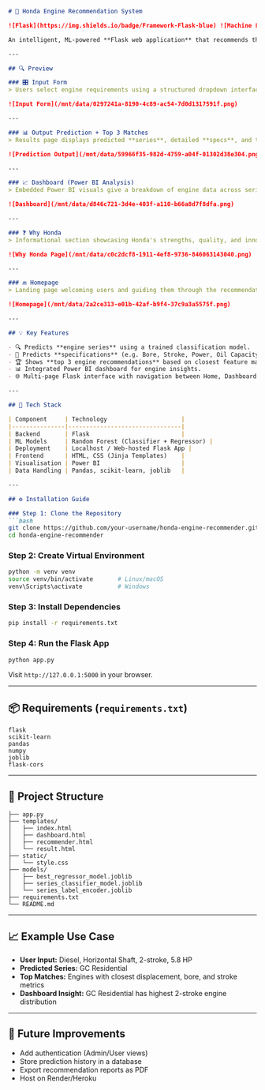 
````markdown
# 🧠 Honda Engine Recommendation System

![Flask](https://img.shields.io/badge/Framework-Flask-blue) ![Machine Learning](https://img.shields.io/badge/ML-RandomForest-brightgreen) ![License](https://img.shields.io/badge/License-MIT-orange)

An intelligent, ML-powered **Flask web application** that recommends the most suitable **Honda engine series and specifications** based on user-defined inputs such as fuel type, power requirement, engine type, and more.

---

## 🔍 Preview

### 🎛️ Input Form
> Users select engine requirements using a structured dropdown interface.

![Input Form](/mnt/data/0297241a-8190-4c89-ac54-7d0d1317591f.png)

---

### 📊 Output Prediction + Top 3 Matches
> Results page displays predicted **series**, detailed **specs**, and the **top 3 closest engine options**.

![Prediction Output](/mnt/data/59966f35-982d-4759-a04f-01302d38e304.png)

---

### 📈 Dashboard (Power BI Analysis)
> Embedded Power BI visuals give a breakdown of engine data across series, product types, and key features.

![Dashboard](/mnt/data/d846c721-3d4e-403f-a110-b66a8d7f8dfa.png)

---

### ❓ Why Honda
> Informational section showcasing Honda's strengths, quality, and innovation.

![Why Honda Page](/mnt/data/c0c2dcf8-1911-4ef8-9736-846063143040.png)

---

### 🔚 Homepage
> Landing page welcoming users and guiding them through the recommendation process.

![Homepage](/mnt/data/2a2ce313-e01b-42af-b9f4-37c9a3a5575f.png)

---

## 💡 Key Features

- 🔍 Predicts **engine series** using a trained classification model.
- 📐 Predicts **specifications** (e.g. Bore, Stroke, Power, Oil Capacity) via regression.
- 🏆 Shows **top 3 engine recommendations** based on closest feature match.
- 📊 Integrated Power BI dashboard for engine insights.
- 🌐 Multi-page Flask interface with navigation between Home, Dashboard, and Recommender.

---

## 🧠 Tech Stack

| Component     | Technology                     |
|---------------|--------------------------------|
| Backend       | Flask                          |
| ML Models     | Random Forest (Classifier + Regressor) |
| Deployment    | Localhost / Web-hosted Flask App |
| Frontend      | HTML, CSS (Jinja Templates)    |
| Visualisation | Power BI                       |
| Data Handling | Pandas, scikit-learn, joblib   |

---

## ⚙️ Installation Guide

### Step 1: Clone the Repository
```bash
git clone https://github.com/your-username/honda-engine-recommender.git
cd honda-engine-recommender
````

### Step 2: Create Virtual Environment

```bash
python -m venv venv
source venv/bin/activate       # Linux/macOS
venv\Scripts\activate          # Windows
```

### Step 3: Install Dependencies

```bash
pip install -r requirements.txt
```

### Step 4: Run the Flask App

```bash
python app.py
```

Visit `http://127.0.0.1:5000` in your browser.

---

## 📦 Requirements (`requirements.txt`)

```
flask
scikit-learn
pandas
numpy
joblib
flask-cors
```

---

## 📁 Project Structure

```
├── app.py
├── templates/
│   ├── index.html
│   ├── dashboard.html
│   ├── recommender.html
│   └── result.html
├── static/
│   └── style.css
├── models/
│   ├── best_regressor_model.joblib
│   ├── series_classifier_model.joblib
│   └── series_label_encoder.joblib
├── requirements.txt
└── README.md
```

---

## 📈 Example Use Case

* **User Input:** Diesel, Horizontal Shaft, 2-stroke, 5.8 HP
* **Predicted Series:** GC Residential
* **Top Matches:** Engines with closest displacement, bore, and stroke metrics
* **Dashboard Insight:** GC Residential has highest 2-stroke engine distribution

---

## 🔮 Future Improvements

* Add authentication (Admin/User views)
* Store prediction history in a database
* Export recommendation reports as PDF
* Host on Render/Heroku
